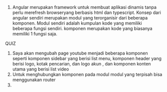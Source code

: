1. Angular merupakan framework untuk membuat aplikasi dinamis tanpa perlu merefresh browseryang berbasis html dan typescript. 
   Konsep dari angular sendiri merupakan modul yang terorganisir dari beberapa komponen. Modul sendiri adalah kumpulan kode
   yang memiliki beberapa fungsi sendiri. komponen merupakan kode yang biasanya memiliki 1 fungsi saja.


QUIZ
1.  Saya akan mengubah page youtube menjadi beberapa komponen seperti komponen sidebar yang berisi list menu, komponen header yang berisi logo, kotak pencarian, dan logo akun , dan komponen konten utama yang berisi list video
2.  Untuk menghubungkan komponen pada modul modul yang terpisah bisa menggunakan router
3.  
